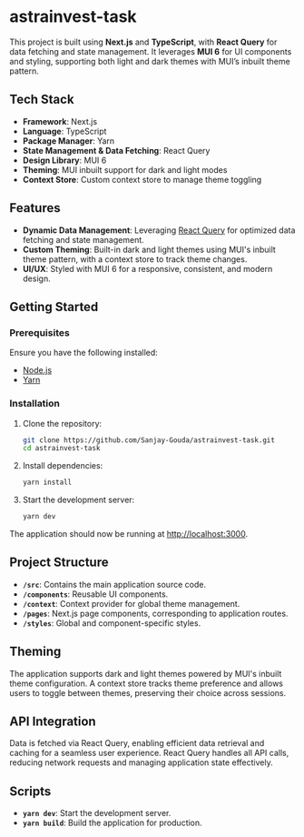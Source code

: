 # astrainvest-task
This project is built using **Next.js** and **TypeScript**, with **React Query** for data fetching and state management. It leverages **MUI 6** for UI components and styling, supporting both light and dark themes with MUI’s inbuilt theme pattern.


## Tech Stack

- **Framework**: Next.js
- **Language**: TypeScript
- **Package Manager**: Yarn
- **State Management & Data Fetching**: React Query
- **Design Library**: MUI 6
- **Theming**: MUI inbuilt support for dark and light modes
- **Context Store**: Custom context store to manage theme toggling

## Features

- **Dynamic Data Management**: Leveraging [React Query](https://tanstack.com/query/latest) for optimized data fetching and state management.
- **Custom Theming**: Built-in dark and light themes using MUI's inbuilt theme pattern, with a context store to track theme changes.
- **UI/UX**: Styled with MUI 6 for a responsive, consistent, and modern design.

## Getting Started

### Prerequisites

Ensure you have the following installed:

- [Node.js](https://nodejs.org/)
- [Yarn](https://yarnpkg.com/)

### Installation

1. Clone the repository:
    ```bash
    git clone https://github.com/Sanjay-Gouda/astrainvest-task.git
    cd astrainvest-task
    ```

2. Install dependencies:
    ```bash
    yarn install
    ```

3. Start the development server:
    ```bash
    yarn dev
    ```

The application should now be running at [http://localhost:3000](http://localhost:3000).

## Project Structure

- **`/src`**: Contains the main application source code.
- **`/components`**: Reusable UI components.
- **`/context`**: Context provider for global theme management.
- **`/pages`**: Next.js page components, corresponding to application routes.
- **`/styles`**: Global and component-specific styles.

## Theming

The application supports dark and light themes powered by MUI's inbuilt theme configuration. A context store tracks theme preference and allows users to toggle between themes, preserving their choice across sessions.

## API Integration

Data is fetched via React Query, enabling efficient data retrieval and caching for a seamless user experience. React Query handles all API calls, reducing network requests and managing application state effectively.

## Scripts

- **`yarn dev`**: Start the development server.
- **`yarn build`**: Build the application for production.


